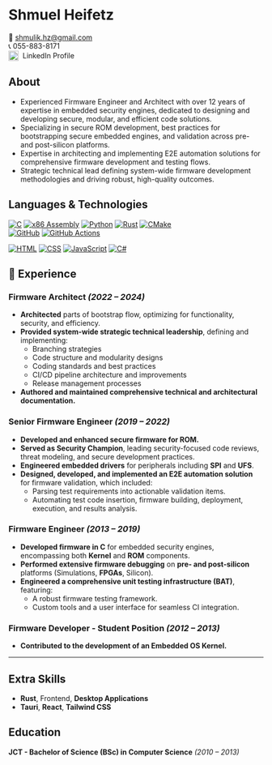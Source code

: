 # **Shmuel Heifetz**

📧 [shmulik.hz@gmail.com](mailto:shmulik.hz@gmail.com)  
📞 055-883-8171  
<a href="https://linkedin.com/in/shmuel-heifetz-62a8a588" style="display: inline-flex; align-items: center; gap: 8px; text-decoration: none;">
<img src="https://cdn.jsdelivr.net/gh/devicons/devicon/icons/linkedin/linkedin-original.svg" alt="LinkedIn" width="20"/>
<span>LinkedIn Profile</span>
</a>

## **About**

- Experienced Firmware Engineer and Architect with over 12 years of expertise in embedded security engines,
 dedicated to designing and developing secure, modular, and efficient code solutions.
- Specializing in secure ROM development, best practices for bootstrapping secure embedded engines, and validation across pre- and post-silicon platforms.
- Expertise in architecting and implementing E2E automation solutions for comprehensive firmware development and testing flows.
- Strategic technical lead defining system-wide firmware development methodologies and driving robust, high-quality outcomes.

## **Languages & Technologies**

[![C](https://img.shields.io/badge/C-00599C?logo=c&logoColor=white)]()
[![x86 Assembly](https://img.shields.io/badge/x86-Assembly-blue)]()
[![Python](https://img.shields.io/badge/Python-3776AB?logo=python&logoColor=white)]()
[![Rust](https://img.shields.io/badge/Rust-000000?logo=rust&logoColor=white)]()
[![CMake](https://img.shields.io/badge/CMake-064F8C?logo=cmake&logoColor=white)]()  
[![GitHub](https://img.shields.io/badge/GitHub-181717?logo=github&logoColor=white)]()
[![GitHub Actions](https://img.shields.io/badge/GitHub_Actions-2088FF?logo=githubactions&logoColor=white)]()

[![HTML](https://img.shields.io/badge/HTML-E34F26?logo=html5&logoColor=white)]()
[![CSS](https://img.shields.io/badge/CSS-1572B6?logo=css3&logoColor=white)]()
[![JavaScript](https://img.shields.io/badge/JavaScript-F7DF1E?logo=javascript&logoColor=black)]()
[![C#](https://img.shields.io/badge/C%23-239120?logo=csharp&logoColor=white)]()

## **💼 Experience**

### **Firmware Architect** _(2022 – 2024)_

- **Architected** parts of bootstrap flow, optimizing for functionality, security, and efficiency.
- **Provided system-wide strategic technical leadership**, defining and implementing:
  - Branching strategies
  - Code structure and modularity designs
  - Coding standards and best practices
  - CI/CD pipeline architecture and improvements
  - Release management processes
- **Authored and maintained comprehensive technical and architectural documentation.**

### **Senior Firmware Engineer** _(2019 – 2022)_

- **Developed and enhanced secure firmware for ROM.**
- **Served as Security Champion**, leading security-focused code reviews, threat modeling, and secure development practices.
- **Engineered embedded drivers** for peripherals including **SPI** and **UFS**.
- **Designed, developed, and implemented an E2E automation solution** for firmware validation, which included:
  - Parsing test requirements into actionable validation items.
  - Automating test code insertion, firmware building, deployment, execution, and results analysis.

### **Firmware Engineer** _(2013 – 2019)_

- **Developed firmware in C** for embedded security engines, encompassing both **Kernel** and **ROM** components.
- **Performed extensive firmware debugging** on **pre- and post-silicon** platforms (Simulations, **FPGAs**, Silicon).
- **Engineered a comprehensive unit testing infrastructure (BAT)**, featuring:
  - A robust firmware testing framework.
  - Custom tools and a user interface for seamless CI integration.

### **Firmware Developer - Student Position** _(2012 – 2013)_

- **Contributed to the development of an Embedded OS Kernel.**

---

## **Extra Skills**

- **Rust**, Frontend, **Desktop Applications**
- **Tauri**, **React**, **Tailwind CSS**

## **Education**

**JCT - Bachelor of Science (BSc) in Computer Science** _(2010 – 2013)_
